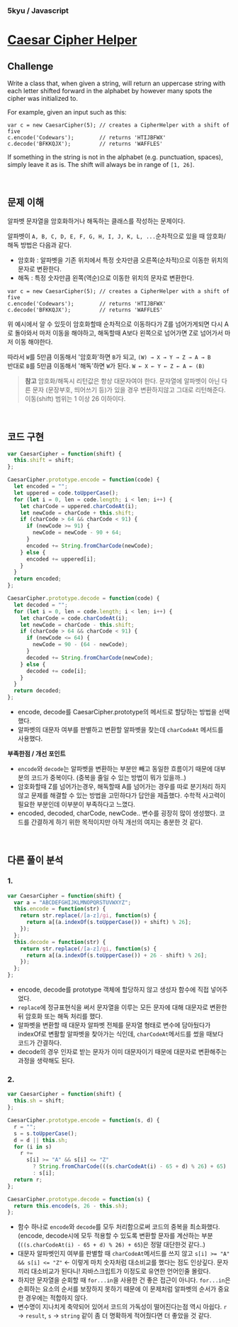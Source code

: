 ### 5kyu / Javascript

# [Caesar Cipher Helper](https://www.codewars.com/kata/caesar-cipher-helper/javascript)

## Challenge

Write a class that, when given a string, will return an uppercase string with each letter shifted forward in the alphabet by however many spots the cipher was initialized to.

For example, given an input such as this:

```
var c = new CaesarCipher(5); // creates a CipherHelper with a shift of five
c.encode('Codewars');        // returns 'HTIJBFWX'
c.decode('BFKKQJX');         // returns 'WAFFLES'
```

If something in the string is not in the alphabet (e.g. punctuation, spaces), simply leave it as is.
The shift will always be in range of `[1, 26]`.

<br/>

## 문제 이해

알파벳 문자열을 암호화하거나 해독하는 클래스를 작성하는 문제이다.

알파벳이 `A, B, C, D, E, F, G, H, I, J, K, L, ...`순차적으로 있을 때 암호화/해독 방법은 다음과 같다.

- 암호화 : 알파벳을 기존 위치에서 특정 숫자만큼 오른쪽(순차적)으로 이동한 위치의 문자로 변환한다.
- 해독 : 특정 숫자만큼 왼쪽(역순)으로 이동한 위치의 문자로 변환한다.

```
var c = new CaesarCipher(5); // creates a CipherHelper with a shift of five
c.encode('Codewars');        // returns 'HTIJBFWX'
c.decode('BFKKQJX');         // returns 'WAFFLES'
```

위 예시에서 알 수 있듯이 암호화할때 순차적으로 이동하다가 Z를 넘어가게되면 다시 A로 돌아와서 마저 이동을 해야하고, 해독할때 A보다 왼쪽으로 넘어가면 Z로 넘어가서 마저 이동 해야한다.

따라서 `W`를 5만큼 이동해서 '암호화'하면 `B`가 되고, `(W) → X → Y → Z → A → B`<br/>
반대로 `B`를 5만큼 이동해서 '해독'하면 `W`가 된다. `W ← X ← Y ← Z ← A ← (B)`

> **참고**
> 암호화/해독시 리턴값은 항상 대문자여야 한다.
> 문자열에 알파벳이 아닌 다른 문자 (문장부호, 띄어쓰기 등)가 있을 경우 변환하지않고 그대로 리턴해준다.
> 이동(shift) 범위는 1 이상 26 이하이다.

<br/>

## 코드 구현

```js
var CaesarCipher = function(shift) {
  this.shift = shift;
};

CaesarCipher.prototype.encode = function(code) {
  let encoded = "";
  let uppered = code.toUpperCase();
  for (let i = 0, len = code.length; i < len; i++) {
    let charCode = uppered.charCodeAt(i);
    let newCode = charCode + this.shift;
    if (charCode > 64 && charCode < 91) {
      if (newCode >= 91) {
        newCode = newCode - 90 + 64;
      }
      encoded += String.fromCharCode(newCode);
    } else {
      encoded += uppered[i];
    }
  }
  return encoded;
};

CaesarCipher.prototype.decode = function(code) {
  let decoded = "";
  for (let i = 0, len = code.length; i < len; i++) {
    let charCode = code.charCodeAt(i);
    let newCode = charCode - this.shift;
    if (charCode > 64 && charCode < 91) {
      if (newCode <= 64) {
        newCode = 90 - (64 - newCode);
      }
      decoded += String.fromCharCode(newCode);
    } else {
      decoded += code[i];
    }
  }
  return decoded;
};
```

- encode, decode를 CaesarCipher.prototype의 메서드로 할당하는 방법을 선택했다.
- 알파벳의 대문자 여부를 판별하고 변환할 알파벳을 찾는데 `charCodeAt` 메서드를 사용했다.

**부족한점 / 개선 포인트**

- `encode`와 `decode`는 알파벳을 변환하는 부분만 빼고 동일한 흐름이기 때문에 대부분의 코드가 중복이다. (중복을 줄일 수 있는 방법이 뭐가 있을까..)
- 암호화할때 Z를 넘어가는경우, 해독할때 A를 넘어가는 경우를 따로 분기처리 하지 않고 문제를 해결할 수 있는 방법을 고민하다가 답안을 제출했다. 수학적 사고력이 필요한 부분인데 이부분이 부족하다고 느꼈다.
- encoded, decoded, charCode, newCode.. 변수를 굉장히 많이 생성했다. 코드를 간결하게 하기 위한 목적이지만 아직 개선의 여지는 충분한 것 같다.

<br/>

## 다른 풀이 분석

### 1.

```js
var CaesarCipher = function(shift) {
  var a = "ABCDEFGHIJKLMNOPQRSTUVWXYZ";
  this.encode = function(str) {
    return str.replace(/[a-z]/gi, function(s) {
      return a[(a.indexOf(s.toUpperCase()) + shift) % 26];
    });
  };
  this.decode = function(str) {
    return str.replace(/[a-z]/gi, function(s) {
      return a[(a.indexOf(s.toUpperCase()) + 26 - shift) % 26];
    });
  };
};
```

- encode, decode를 prototype 객체에 할당하지 않고 생성자 함수에 직접 넣어주었다.
- `replace`에 정규표현식을 써서 문자열을 이루는 모든 문자에 대해 대문자로 변환한 뒤 암호화 또는 해독 처리를 했다.
- 알파벳을 변환할 때 대문자 알파벳 전체를 문자열 형태로 변수에 담아뒀다가 indexOf로 변활할 알파벳을 찾아가는 식인데, `charCodeAt`메서드를 썼을 때보다 코드가 간결하다.
- decode의 경우 인자로 받는 문자가 이미 대문자이기 때문에 대문자로 변환해주는 과정을 생략해도 된다.

### 2.

```js
var CaesarCipher = function(shift) {
  this.sh = shift;
};

CaesarCipher.prototype.encode = function(s, d) {
  r = "";
  s = s.toUpperCase();
  d = d || this.sh;
  for (i in s)
    r +=
      s[i] >= "A" && s[i] <= "Z"
        ? String.fromCharCode(((s.charCodeAt(i) - 65 + d) % 26) + 65)
        : s[i];
  return r;
};

CaesarCipher.prototype.decode = function(s) {
  return this.encode(s, 26 - this.sh);
};
```

- 함수 하나로 `encode`와 `decode`를 모두 처리함으로써 코드의 중복을 최소화했다. (encode, decode시에 모두 적용할 수 있도록 변환할 문자를 계산하는 부분 (`((s.charCodeAt(i) - 65 + d) % 26) + 65`)은 정말 대단한것 같다..)
- 대문자 알파벳인지 여부를 판별할 때 `charCodeAt`메서드를 쓰지 않고 `s[i] >= "A" && s[i] <= "Z"` <- 이렇게 마치 숫자처럼 대소비교를 했다는 점도 인상깊다. 문자끼리 대소비교가 된다니! 자바스크립트가 이정도로 유연한 언어인줄 몰랐다.
- 하지만 문자열을 순회할 때 `for...in`을 사용한 건 좋은 접근이 아니다. `for...in`은 순회하는 요소의 순서를 보장하지 못하기 때문에 이 문제처럼 알파벳의 순서가 중요한 경우에는 적합하지 않다.
- 변수명이 지나치게 축약되어 있어서 코드의 가독성이 떨어진다는점 역시 아쉽다. `r` -> `result`, `s` -> `string` 같이 좀 더 명확하게 적어줬다면 더 좋았을 것 같다.
